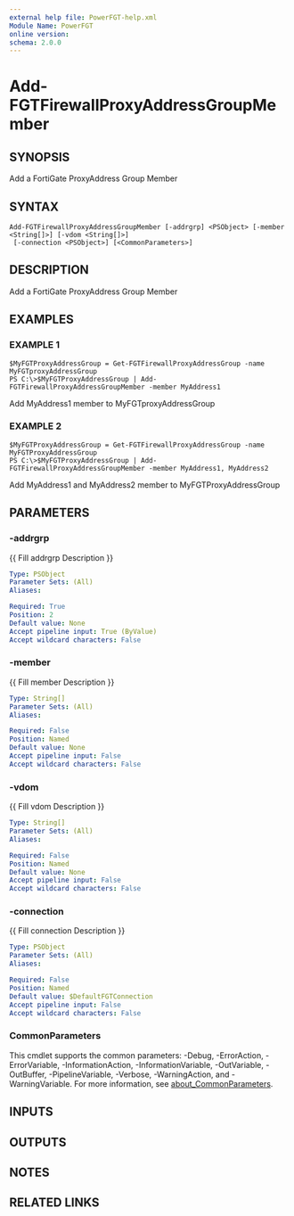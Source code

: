 ```yaml
---
external help file: PowerFGT-help.xml
Module Name: PowerFGT
online version:
schema: 2.0.0
---
```


# Add-FGTFirewallProxyAddressGroupMember

## SYNOPSIS
Add a FortiGate ProxyAddress Group Member

## SYNTAX

```
Add-FGTFirewallProxyAddressGroupMember [-addrgrp] <PSObject> [-member <String[]>] [-vdom <String[]>]
 [-connection <PSObject>] [<CommonParameters>]
```

## DESCRIPTION
Add a FortiGate ProxyAddress Group Member

## EXAMPLES

### EXAMPLE 1
```
$MyFGTProxyAddressGroup = Get-FGTFirewallProxyAddressGroup -name MyFGTproxyAddressGroup
PS C:\>$MyFGTProxyAddressGroup | Add-FGTFirewallProxyAddressGroupMember -member MyAddress1
```

Add MyAddress1 member to MyFGTproxyAddressGroup

### EXAMPLE 2
```
$MyFGTProxyAddressGroup = Get-FGTFirewallProxyAddressGroup -name MyFGTProxyAddressGroup
PS C:\>$MyFGTProxyAddressGroup | Add-FGTFirewallProxyAddressGroupMember -member MyAddress1, MyAddress2
```

Add MyAddress1 and MyAddress2 member to MyFGTProxyAddressGroup

## PARAMETERS

### -addrgrp
{{ Fill addrgrp Description }}

```yaml
Type: PSObject
Parameter Sets: (All)
Aliases:

Required: True
Position: 2
Default value: None
Accept pipeline input: True (ByValue)
Accept wildcard characters: False
```

### -member
{{ Fill member Description }}

```yaml
Type: String[]
Parameter Sets: (All)
Aliases:

Required: False
Position: Named
Default value: None
Accept pipeline input: False
Accept wildcard characters: False
```

### -vdom
{{ Fill vdom Description }}

```yaml
Type: String[]
Parameter Sets: (All)
Aliases:

Required: False
Position: Named
Default value: None
Accept pipeline input: False
Accept wildcard characters: False
```

### -connection
{{ Fill connection Description }}

```yaml
Type: PSObject
Parameter Sets: (All)
Aliases:

Required: False
Position: Named
Default value: $DefaultFGTConnection
Accept pipeline input: False
Accept wildcard characters: False
```

### CommonParameters
This cmdlet supports the common parameters: -Debug, -ErrorAction, -ErrorVariable, -InformationAction, -InformationVariable, -OutVariable, -OutBuffer, -PipelineVariable, -Verbose, -WarningAction, and -WarningVariable. For more information, see [about_CommonParameters](http://go.microsoft.com/fwlink/?LinkID=113216).

## INPUTS

## OUTPUTS

## NOTES

## RELATED LINKS
